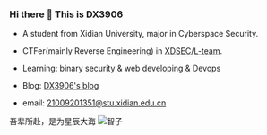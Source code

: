 ### Hi there 👋 This is DX3906

- A student from Xidian University, major in Cyberspace Security.

- CTFer(mainly Reverse Engineering) in [XDSEC](https://xdsec.org/)/[L-team](https://l.xdsec.org/).

- Learning: binary security & web developing & Devops

- Blog: [DX3906's blog](https://blog.dx39061.xyz)

- email: 21009201351@stu.xidian.edu.cn


吾辈所赴，是为星辰大海
![智子](https://user-images.githubusercontent.com/92076136/179815608-9a4ad840-1db4-492b-8e4b-5fe39754fc93.jpg)
